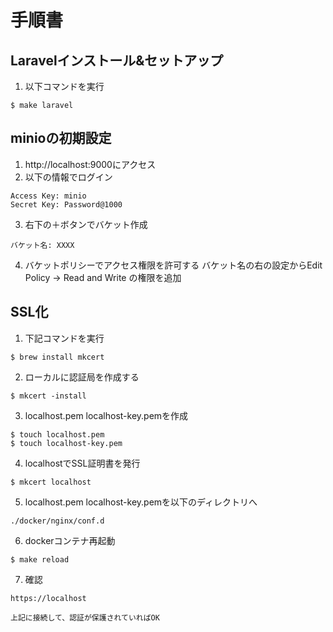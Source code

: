 # 手順書
## Laravelインストール&セットアップ
1. 以下コマンドを実行
```
$ make laravel
``` 

## minioの初期設定
1. http://localhost:9000にアクセス
2. 以下の情報でログイン
```
Access Key: minio
Secret Key: Password@1000
```

3. 右下の＋ボタンでバケット作成
```
バケット名: XXXX
```

4. バケットポリシーでアクセス権限を許可する
バケット名の右の設定からEdit Policy -> Read and Write の権限を追加

## SSL化
1. 下記コマンドを実行
```
$ brew install mkcert
``` 

2. ローカルに認証局を作成する
```
$ mkcert -install
``` 

3. localhost.pem localhost-key.pemを作成
```
$ touch localhost.pem
$ touch localhost-key.pem
```

4. localhostでSSL証明書を発行
```
$ mkcert localhost
``` 

5. localhost.pem localhost-key.pemを以下のディレクトリへ
```
./docker/nginx/conf.d
``` 

6. dockerコンテナ再起動
```
$ make reload
```

7. 確認

```
https://localhost

上記に接続して、認証が保護されていればOK
```
